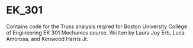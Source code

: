 # EK_301

Contains code for the Truss analysis reqired for Boston University College of Engineering EK 301 Mechanics course. Written by Laura Joy Erb, Luca Amorosa, and Kenwood Harris Jr.

